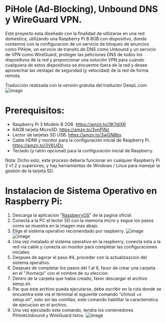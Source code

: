 # PiHole (Ad-Blocking), Unbound DNS y WireGuard VPN.
Este proyecto esta diseñado con la finalidad de utilizarse en una red domestica, utilizando una Raspberry Pi B 8GB con dispositivo, donde contamos con la configuracion de un servicio de bloqueo de anuncios como PiHole, un servicio de transito de DNS como Unbound y un servicio de VPN como WireGuard, proteger las peticiones DNS de todos los dispositivos de la red y proporcionar una solución VPN para cuando cualquiera de estos dispositivos se encuentre fuera de la red y desee aprovechar las ventajas de seguridad (y velocidad) de la red de forma remota.

Traducción realizada con la versión gratuita del traductor DeepL.com
![image](https://github.com/TecnologyCASM/PiHoleUnbound/assets/107158068/559e0e0e-a068-4243-ae4f-910319001b79)

# Prerequisitos:
* Raspberry Pi 3 Modelo B 2GB. https://amzn.to/3K7diXR
* 64GB tarjeta MicroSD. https://amzn.to/3ynPiNz
* Lector de tarjetas SD USB. https://amzn.to/3wGN8bs
* Cable HDMI y monitor para la configuración inicial de Raspberry Pi. https://amzn.to/3V6UjDc
* Teclado (y ratón opcional) para la configuración inicial de Raspberry.
  
Nota: Dicho esto, este proceso debería funcionar en cualquier Raspberry Pi 2 v1.2 y superiores, y hay herramientas de Windows / Linux para manejar la gestión de la tarjeta SD.

# Instalacion de Sistema Operativo en Raspberry Pi:
1) Descarga la aplicacion "[RaspberryOS](https://www.raspberrypi.com/software/)" de la pagina oficial.
2) Conecta a la PC el lector SD con la memoria micro y segue los pasos como se muestra en la imagen mas abajo.
3) Elige el sistema operativo recomendado por raspberry.
![image](https://github.com/TecnologyCASM/PiHoleUnbound/assets/107158068/4173438b-eca6-497a-85d0-ec96bf698629)
![image](https://github.com/TecnologyCASM/PiHoleUnbound/assets/107158068/3a84ef2b-4204-4585-a62f-6c5adf6b9236)
5) Una vez instalado el sistema operativo en la raspberry, conecta esta a la red via cable y conecta un monitor para completar las configuraciones iniciales.
6) Despues de agorar el paso #4, proceder con la actualizazcion del sistema operativo.
7) Despues de completar los pasos del 1 al 6, favor de crear una carpeta en el "/home/pi" con el nombre de su eleccion.
8) Dentro de la carpeta que habia creado, favor descargar el archivo setup.sh.
9) Par que este archivo pueda ejecutarse, debe escribir en la ruta donde se encuentra este via el terminal el siguiente comando "chmod +x setup.sh", esto sin las comillas, este comando habilitar la caracteristica de ejecucion en el archivo.
10) Una vez ejecutado este comando, tendra los contenedores PiHoleUnbound y WireGuard listos.
![image](https://github.com/TecnologyCASM/PiHoleUnbound/assets/107158068/b9b364a3-2a96-4b0b-aceb-7a1e9b0c0f2f)

